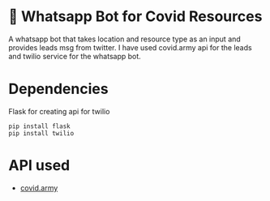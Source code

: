 # 🤖 Whatsapp Bot for Covid Resources

A whatsapp bot that takes location and resource type as an input and provides leads msg from twitter. I have used covid.army api for the leads and twilio service for the whatsapp bot.

# Dependencies

Flask for creating api for twilio
```
pip install flask
pip install twilio
```

# API used
- [covid.army](https://api.covid.army/)

